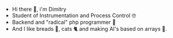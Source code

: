 -  Hi there 👋, i'm Dimitry
-  Student of Instrumentation and Process Control 🤓
-  Backend and "radical" php programmer 🐘
-  And I like breads 🍞, cats 🐈 and making AI's based on arrays 🧐.
